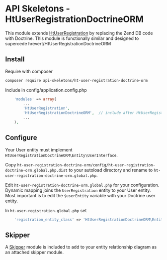 API Skeletons - HtUserRegistrationDoctrineORM
=============================================

This module extends [HtUserRegistration](https://github.com/hrevert/HtUserRegistration)
by replacing the Zend DB code with Doctrine.  This module is functionally similar and designed to supercede
hrevert/HtUserRegistrationDoctrineORM 


Install
-------

Require with composer
```sh
composer require api-skeletons/ht-user-registration-doctrine-orm
```

Include in config/application.config.php
```php
    'modules' => array(
        ...
        'HtUserRegistration',
        'HtUserRegistrationDoctrineORM',  // include after HtUserRegistration
        ...
    ),
```


Configure
----------

Your User entity must implement `HtUserRegistrationDoctrineORM\Entity\UserInterface`.

Copy `ht-user-registration-doctrine-orm/config/ht-user-registration-doctrine-orm.global.php.dist`
to your autoload directory and rename to `ht-user-registration-doctrine-orm.global.php`.

Edit `ht-user-registration-doctrine-orm.global.php` for your configuration.  Dynamic mapping
joins the `UserRegistration` entity to your User entity.  Most important is to edit the
`$userEntity` variable with your Doctrine user entity.

In `ht-user-registration.global.php` set
```php
    'registration_entity_class' => 'HtUserRegistrationDoctrineORM\Entity\UserRegistration',
```


Skipper
-------

A [Skipper](https://skipper18.com) module is included to add to your entity relationship diagram
as an attached skipper module.
